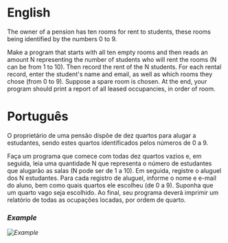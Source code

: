 # English
The owner of a pension has ten rooms for rent to students, these rooms being identified by the numbers 0 to 9.

Make a program that starts with all ten empty rooms and then reads an amount N representing the number of students who will rent the rooms (N can be from 1 to 10). Then record the rent of the N students. For each rental record, enter the student's name and email, as well as which rooms they chose (from 0 to 9). Suppose a spare room is chosen. At the end, your program should print a report of all leased occupancies, in order of room.

# Português
O proprietário de uma pensão dispõe de dez quartos para alugar a estudantes, sendo estes quartos identificados pelos números de 0 a 9.

Faça um programa que comece com todas dez quartos vazios e, em seguida, leia uma quantidade N que representa o número de estudantes que alugarão as salas (N pode ser de 1 a 10). Em seguida, registre o aluguel dos N estudantes. Para cada registro de aluguel, informe o nome e e-mail do aluno, bem como quais quartos ele escolheu (de 0 a 9). Suponha que um quarto vago seja escolhido. Ao final, seu programa deverá imprimir um relatório de todas as ocupações locadas, por ordem de quarto.

### <i/>Example
![Example](https://github.com/gabriel-asevedo/java-exercises/blob/main/Exercises/008/room_rent/assets/room_rent1.png)
